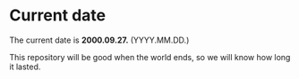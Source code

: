 # Current date

The current date is **2000.09.27.** (YYYY.MM.DD.)

This repository will be good when the world ends, so we will know how long it lasted.